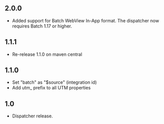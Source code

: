 2.0.0
-----

 * Added support for Batch WebView In-App format. The dispatcher now requires Batch 1.17 or higher.

1.1.1
-----

 * Re-release 1.1.0 on maven central

1.1.0
-----

 * Set "batch" as "$source" (integration id)
 * Add utm_ prefix to all UTM properties

1.0
-----

 * Dispatcher release.
